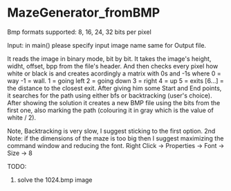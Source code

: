# MazeGenerator_fromBMP
Bmp formats supported: 8, 16, 24, 32 bits per pixel

Input: in main() please specify input image name
same for Output file.

It reads the image in binary mode, bit by bit. It takes the image's height, widht, offset, bpp from the file's header.
And then checks every pixel how white or black is and creates acordingly a matrix with 0s and -1s where
0 = way
-1 = wall.
1 = going left
2 = going down
3 = right
4 = up
5 = exits
[6...] = the distance to the closest exit.
After giving him some Start and End points, it searches for the path using either bfs or backtracking (user's choice).
After showing the solution it creates a new BMP file using the bits from the first one, also marking the path 
(colouring it in gray which is the value of white / 2).

Note, Backtracking is very slow, I suggest sticking to the first option.
2nd Note: if the dimensions of the maze is too big then I suggest maximizing the command window and reducing the font.
Right Click -> Properties -> Font -> Size -> 8

TODO:
1. solve the 1024.bmp image
